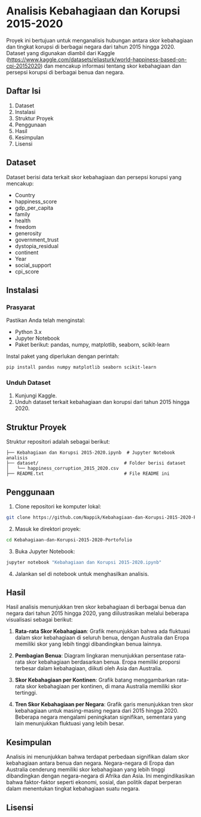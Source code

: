 
# Analisis Kebahagiaan dan Korupsi 2015-2020

Proyek ini bertujuan untuk menganalisis hubungan antara skor kebahagiaan dan tingkat korupsi di berbagai negara dari tahun 2015 hingga 2020. Dataset yang digunakan diambil dari Kaggle (https://www.kaggle.com/datasets/eliasturk/world-happiness-based-on-cpi-20152020) dan mencakup informasi tentang skor kebahagiaan dan persepsi korupsi di berbagai benua dan negara.

## Daftar Isi
1. Dataset
2. Instalasi
3. Struktur Proyek
4. Penggunaan
5. Hasil
6. Kesimpulan
7. Lisensi

## Dataset
Dataset berisi data terkait skor kebahagiaan dan persepsi korupsi yang mencakup:
- Country
- happiness_score
- gdp_per_capita
- family
- health
- freedom
- generosity
- government_trust
- dystopia_residual
- continent
- Year
- social_support
- cpi_score


## Instalasi
### Prasyarat
Pastikan Anda telah menginstal:
- Python 3.x
- Jupyter Notebook
- Paket berikut: pandas, numpy, matplotlib, seaborn, scikit-learn

Instal paket yang diperlukan dengan perintah:
```bash
pip install pandas numpy matplotlib seaborn scikit-learn
```

### Unduh Dataset
1. Kunjungi Kaggle.
2. Unduh dataset terkait kebahagiaan dan korupsi dari tahun 2015 hingga 2020.

## Struktur Proyek
Struktur repositori adalah sebagai berikut:
```
├── Kebahagiaan dan Korupsi 2015-2020.ipynb  # Jupyter Notebook analisis
├── dataset/                                # Folder berisi dataset
│   └── happiness_corruption_2015_2020.csv
├── README.txt                              # File README ini
```

## Penggunaan
1. Clone repositori ke komputer lokal:
```bash
git clone https://github.com/Nappik/Kebahagiaan-dan-Korupsi-2015-2020-Portofolio.git
```
2. Masuk ke direktori proyek:
```bash
cd Kebahagiaan-dan-Korupsi-2015-2020-Portofolio
```
3. Buka Jupyter Notebook:
```bash
jupyter notebook "Kebahagiaan dan Korupsi 2015-2020.ipynb"
```
4. Jalankan sel di notebook untuk menghasilkan analisis.

## Hasil
Hasil analisis menunjukkan tren skor kebahagiaan di berbagai benua dan negara dari tahun 2015 hingga 2020, yang diilustrasikan melalui beberapa visualisasi sebagai berikut:

1. **Rata-rata Skor Kebahagiaan**: Grafik menunjukkan bahwa ada fluktuasi dalam skor kebahagiaan di seluruh benua, dengan Australia dan Eropa memiliki skor yang lebih tinggi dibandingkan benua lainnya.

2. **Pembagian Benua**: Diagram lingkaran menunjukkan persentase rata-rata skor kebahagiaan berdasarkan benua. Eropa memiliki proporsi terbesar dalam kebahagiaan, diikuti oleh Asia dan Australia.

3. **Skor Kebahagiaan per Kontinen**: Grafik batang menggambarkan rata-rata skor kebahagiaan per kontinen, di mana Australia memiliki skor tertinggi.

4. **Tren Skor Kebahagiaan per Negara**: Grafik garis menunjukkan tren skor kebahagiaan untuk masing-masing negara dari 2015 hingga 2020. Beberapa negara mengalami peningkatan signifikan, sementara yang lain menunjukkan fluktuasi yang lebih besar.

## Kesimpulan
Analisis ini menunjukkan bahwa terdapat perbedaan signifikan dalam skor kebahagiaan antara benua dan negara. Negara-negara di Eropa dan Australia cenderung memiliki skor kebahagiaan yang lebih tinggi dibandingkan dengan negara-negara di Afrika dan Asia. Ini mengindikasikan bahwa faktor-faktor seperti ekonomi, sosial, dan politik dapat berperan dalam menentukan tingkat kebahagiaan suatu negara.

## Lisensi
